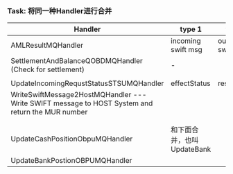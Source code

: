 ### Task: 将同一种Handler进行合并

| Handler                                                      | type 1                     | type 2             |
| ------------------------------------------------------------ | -------------------------- | ------------------ |
| AMLResultMQHandler                                           | incoming swift msg         | outgoing swift msg |
| SettlementAndBalanceQOBDMQHandler  (Check for settlement)    | -                          |                    |
|                                                              |                            |                    |
| UpdateIncomingRequstStatusSTSUMQHandler                      | effectStatus               | resetStatus        |
| WriteSwiftMessage2HostMQHandler                                                          ---  Write SWIFT message to HOST System and return the MUR number |                            |                    |
|                                                              |                            |                    |
|                                                              |                            |                    |
| UpdateCashPositionObpuMQHandler                              | 和下面合并，也叫UpdateBank |                    |
| UpdateBankPostionOBPUMQHandler                               |                            |                    |


